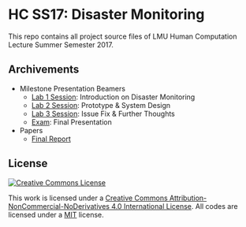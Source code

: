 # HC SS17: Disaster Monitoring

This repo contains all project source files of LMU Human Computation Lecture Summer Semester 2017.

## Archivements

- Milestone Presentation Beamers
  - [Lab 1 Session](beamers/lab1.pdf): Introduction on Disaster Monitoring
  - [Lab 2 Session](beamers/lab2.pdf): Prototype & System Design
  - [Lab 3 Session](beamers/lab3.pdf): Issue Fix & Further Thoughts
  - [Exam](beamers/exam.pdf): Final Presentation
- Papers
  - [Final Report](report/hc_final_project_report_team_Hotpot.pdf)

## License

<a rel="license" href="http://creativecommons.org/licenses/by-nc-nd/4.0/"><img alt="Creative Commons License" src="https://i.creativecommons.org/l/by-nc-nd/4.0/88x31.png" /></a>

This work is licensed under a <a rel="license" href="http://creativecommons.org/licenses/by-nc-nd/4.0/">Creative Commons Attribution-NonCommercial-NoDerivatives 4.0 International License</a>. All codes are licensed under a [MIT](LICENSE) license.

